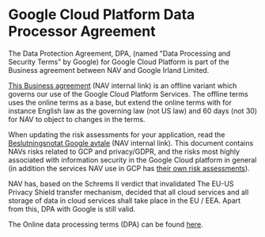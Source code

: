 # Google Cloud Platform Data Processor Agreement

The Data Protection Agreement, DPA, (named "Data Processing and Security Terms" by Google) for Google Cloud Platform is part of the Business agreement between NAV and Google Irland Limited. 

[This Business agreement](https://navno.sharepoint.com/:b:/s/Risikovurderinger668/ESrex5wpURVAoHrMfFJTYugBZb2qvJz-evDo6D_FmiF_1w?e=9LzAoo) (NAV internal link) is an offline variant which governs our use of the Google Cloud Platform Services. The offline terms uses the online terms as a base, but extend the online terms with for instance English law as the governing law (not US law) and 60 days (not 30) for NAV to object to changes in the terms.

When updating the risk assessments for your application, read the [Beslutningsnotat Google avtale](https://navno.sharepoint.com/:w:/s/Risikovurderinger668/EUi8gsLYZsNJjlrVocUfm10BZgNMTc5jaSA452BzV02N2A?e=FDLGbC) (NAV internal link). This document contains NAVs risks related to GCP and privacy/GDPR, and the risks most highly associated with information security in the Google Cloud platform in general (in addition the services NAV use in GCP has [their own risk assessments](nais-ros.md)).

NAV has, based on the Schrems II verdict that invalidated The EU-US Privacy Shield transfer mechanism, decided that all cloud services and all storage of data in cloud services shall take place in the EU / EEA. Apart from this, DPA with Google is still valid.

The Online data processing terms (DPA) can be found [here](https://cloud.google.com/terms/data-processing-terms).